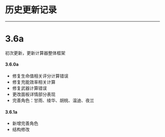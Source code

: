 # 历史更新记录
---
# 3.6a
初次更新，更新计算器整体框架

#### 3.6.0a
- 修复生命值相关评分计算错误
- 修复充能效率相关计算
- 修复武器计算错误
- 更改面板详情部分表现
- 完善角色：甘雨、绫华、胡桃、温迪、夜兰

#### 3.6.1a
- 新增完善角色
- 结构修改
